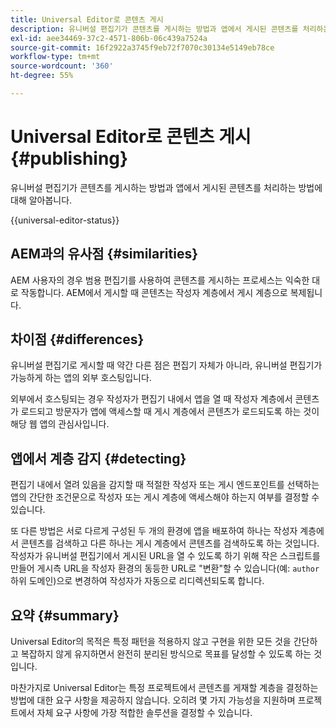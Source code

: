 ```yaml
---
title: Universal Editor로 콘텐츠 게시
description: 유니버설 편집기가 콘텐츠를 게시하는 방법과 앱에서 게시된 콘텐츠를 처리하는 방법에 대해 알아봅니다.
exl-id: aee34469-37c2-4571-806b-06c439a7524a
source-git-commit: 16f2922a3745f9eb72f7070c30134e5149eb78ce
workflow-type: tm+mt
source-wordcount: '360'
ht-degree: 55%

---
```



# Universal Editor로 콘텐츠 게시 {#publishing}

유니버설 편집기가 콘텐츠를 게시하는 방법과 앱에서 게시된 콘텐츠를 처리하는 방법에 대해 알아봅니다.

{{universal-editor-status}}

## AEM과의 유사점 {#similarities}

AEM 사용자의 경우 범용 편집기를 사용하여 콘텐츠를 게시하는 프로세스는 익숙한 대로 작동합니다. AEM에서 게시할 때 콘텐츠는 작성자 계층에서 게시 계층으로 복제됩니다.

## 차이점 {#differences}

유니버설 편집기로 게시할 때 약간 다른 점은 편집기 자체가 아니라, 유니버설 편집기가 가능하게 하는 앱의 외부 호스팅입니다.

외부에서 호스팅되는 경우 작성자가 편집기 내에서 앱을 열 때 작성자 계층에서 콘텐츠가 로드되고 방문자가 앱에 액세스할 때 게시 계층에서 콘텐츠가 로드되도록 하는 것이 해당 웹 앱의 관심사입니다.

## 앱에서 계층 감지 {#detecting}

편집기 내에서 열려 있음을 감지할 때 적절한 작성자 또는 게시 엔드포인트를 선택하는 앱의 간단한 조건문으로 작성자 또는 게시 계층에 액세스해야 하는지 여부를 결정할 수 있습니다.

또 다른 방법은 서로 다르게 구성된 두 개의 환경에 앱을 배포하여 하나는 작성자 계층에서 콘텐츠를 검색하고 다른 하나는 게시 계층에서 콘텐츠를 검색하도록 하는 것입니다. 작성자가 유니버설 편집기에서 게시된 URL을 열 수 있도록 하기 위해 작은 스크립트를 만들어 게시측 URL을 작성자 환경의 동등한 URL로 &quot;변환&quot;할 수 있습니다(예: `author` 하위 도메인)으로 변경하여 작성자가 자동으로 리디렉션되도록 합니다.

## 요약 {#summary}

Universal Editor의 목적은 특정 패턴을 적용하지 않고 구현을 위한 모든 것을 간단하고 복잡하지 않게 유지하면서 완전히 분리된 방식으로 목표를 달성할 수 있도록 하는 것입니다.

마찬가지로 Universal Editor는 특정 프로젝트에서 콘텐츠를 게재할 계층을 결정하는 방법에 대한 요구 사항을 제공하지 않습니다. 오히려 몇 가지 가능성을 지원하며 프로젝트에서 자체 요구 사항에 가장 적합한 솔루션을 결정할 수 있습니다.

